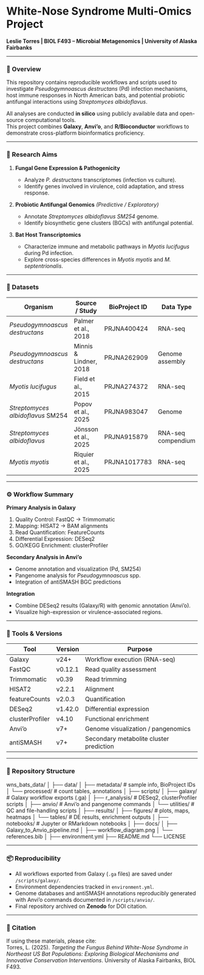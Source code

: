 # White-Nose Syndrome Multi-Omics Project  
**Leslie Torres | BIOL F493 – Microbial Metagenomics | University of Alaska Fairbanks**

---

### 🦇 Overview  
This repository contains reproducible workflows and scripts used to investigate *Pseudogymnoascus destructans* (Pd) infection mechanisms, host immune responses in North American bats, and potential probiotic antifungal interactions using *Streptomyces albidoflavus*.  

All analyses are conducted **in silico** using publicly available data and open-source computational tools.  
This project combines **Galaxy**, **Anvi’o**, and **R/Bioconductor** workflows to demonstrate cross-platform bioinformatics proficiency.  

---

### 🎯 Research Aims  
1. **Fungal Gene Expression & Pathogenicity**  
   - Analyze *P. destructans* transcriptomes (infection vs culture).  
   - Identify genes involved in virulence, cold adaptation, and stress response.  

2. **Probiotic Antifungal Genomics** *(Predictive / Exploratory)*  
   - Annotate *Streptomyces albidoflavus SM254* genome.  
   - Identify biosynthetic gene clusters (BGCs) with antifungal potential.  

3. **Bat Host Transcriptomics**  
   - Characterize immune and metabolic pathways in *Myotis lucifugus* during Pd infection.  
   - Explore cross-species differences in *Myotis myotis* and *M. septentrionalis*.  

---

### 🧫 Datasets  

| Organism | Source / Study | BioProject ID | Data Type | Use |
|-----------|----------------|----------------|-------------|------|
| *Pseudogymnoascus destructans* | Palmer et al., 2018 | PRJNA400424 | RNA-seq | Infection vs culture (fungal DE) |
| *Pseudogymnoascus destructans* | Minnis & Lindner, 2018 | PRJNA262909 | Genome assembly | Reference for mapping |
| *Myotis lucifugus* | Field et al., 2015 | PRJNA274372 | RNA-seq | Bat immune response |
| *Streptomyces albidoflavus* SM254 | Popov et al., 2025 | PRJNA983047 | Genome | BGC prediction |
| *Streptomyces albidoflavus* | Jönsson et al., 2025 | PRJNA915879 | RNA-seq compendium | BGC co-expression |
| *Myotis myotis* | Riquier et al., 2025 | PRJNA1017783 | RNA-seq | Comparative host response |

---

### ⚙️ Workflow Summary  

**Primary Analysis in Galaxy**
1. Quality Control: FastQC → Trimmomatic  
2. Mapping: HISAT2 → BAM alignments  
3. Read Quantification: FeatureCounts  
4. Differential Expression: DESeq2  
5. GO/KEGG Enrichment: clusterProfiler  

**Secondary Analysis in Anvi’o**
- Genome annotation and visualization (Pd, SM254)  
- Pangenome analysis for *Pseudogymnoascus* spp.  
- Integration of antiSMASH BGC predictions  

**Integration**
- Combine DESeq2 results (Galaxy/R) with genomic annotation (Anvi’o).  
- Visualize high-expression or virulence-associated regions.

---

### 🧠 Tools & Versions
| Tool | Version | Purpose |
|------|----------|----------|
| Galaxy | v24+ | Workflow execution (RNA-seq) |
| FastQC | v0.12.1 | Read quality assessment |
| Trimmomatic | v0.39 | Read trimming |
| HISAT2 | v2.2.1 | Alignment |
| featureCounts | v2.0.3 | Quantification |
| DESeq2 | v1.42.0 | Differential expression |
| clusterProfiler | v4.10 | Functional enrichment |
| Anvi’o | v7+ | Genome visualization / pangenomics |
| antiSMASH | v7+ | Secondary metabolite cluster prediction |

---

### 🧩 Repository Structure
wns_bats_data/
│
├── data/
│ ├── metadata/ # sample info, BioProject IDs
│ └── processed/ # count tables, annotations
│
├── scripts/
│ ├── galaxy/ # Galaxy workflow exports (.ga)
│ ├── r_analysis/ # DESeq2, clusterProfiler scripts
│ ├── anvio/ # Anvi’o and pangenome commands
│ └── utilities/ # QC and file-handling scripts
│
├── results/
│ ├── figures/ # plots, maps, heatmaps
│ └── tables/ # DE results, enrichment outputs
│
├── notebooks/ # Jupyter or RMarkdown notebooks
│
├── docs/
│ ├── Galaxy_to_Anvio_pipeline.md
│ ├── workflow_diagram.png
│ └── references.bib
│
├── environment.yml
├── README.md
└── LICENSE

---

### 📦 Reproducibility  
- All workflows exported from Galaxy (`.ga` files) are saved under `/scripts/galaxy/`.  
- Environment dependencies tracked in `environment.yml`.  
- Genome databases and antiSMASH annotations reproducibly generated with Anvi’o commands documented in `/scripts/anvio/`.  
- Final repository archived on **Zenodo** for DOI citation.

---

### 🔗 Citation  
If using these materials, please cite:  
Torres, L. (2025). *Targeting the Fungus Behind White-Nose Syndrome in Northeast US Bat Populations: Exploring Biological Mechanisms and Innovative Conservation Interventions*. University of Alaska Fairbanks, BIOL F493.

